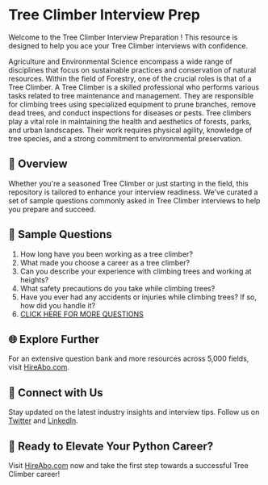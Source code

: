 # Tree Climber Interview Prep

Welcome to the Tree Climber Interview Preparation ! This resource is designed to help you ace your Tree Climber interviews with confidence.

Agriculture and Environmental Science encompass a wide range of disciplines that focus on sustainable practices and conservation of natural resources. Within the field of Forestry, one of the crucial roles is that of a Tree Climber. A Tree Climber is a skilled professional who performs various tasks related to tree maintenance and management. They are responsible for climbing trees using specialized equipment to prune branches, remove dead trees, and conduct inspections for diseases or pests. Tree climbers play a vital role in maintaining the health and aesthetics of forests, parks, and urban landscapes. Their work requires physical agility, knowledge of tree species, and a strong commitment to environmental preservation.

## 🚀 Overview

Whether you're a seasoned Tree Climber or just starting in the field, this repository is tailored to enhance your interview readiness. We've curated a set of sample questions commonly asked in Tree Climber interviews to help you prepare and succeed.

## 📝 Sample Questions

1. How long have you been working as a tree climber?
2. What made you choose a career as a tree climber?
3. Can you describe your experience with climbing trees and working at heights?
4. What safety precautions do you take while climbing trees?
5. Have you ever had any accidents or injuries while climbing trees? If so, how did you handle it?
6. [CLICK HERE FOR MORE QUESTIONS](https://hireabo.com/job/10_2_21/Tree%20Climber)

## 🌐 Explore Further

For an extensive question bank and more resources across 5,000 fields, visit [HireAbo.com](https://www.hireabo.com).

## 📱 Connect with Us

Stay updated on the latest industry insights and interview tips. Follow us on [Twitter](https://twitter.com/hireabo) and [LinkedIn](https://www.linkedin.com/in/hire-abo-3609972a8/).

## 🚀 Ready to Elevate Your Python Career?

Visit [HireAbo.com](https://www.hireabo.com) now and take the first step towards a successful Tree Climber career!